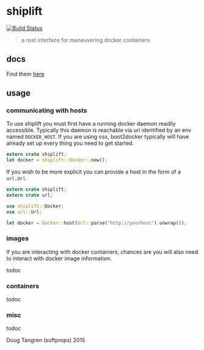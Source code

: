 # shiplift

[![Build Status](https://travis-ci.org/softprops/shiplift.svg)](https://travis-ci.org/softprops/shiplift)

> a rust interface for maneuvering docker containers

## docs

Find them [here](https://softprops.github.io/shiplift)

## usage

### communicating with hosts

To use shiplift you must first have a running docker daemon readily accessible. Typically this daemon
is reachable via url identified by an env named `DOCKER_HOST`. If you are using osx, boot2docker typically 
will have already set up every thing you need to get started.

```rust
extern crate shiplift;
let docker = shiplift::Docker::new();
```

If you wish to be more explicit you can provide a host in the form of a `url.Url`.

```rust
extern crate shiplift;
extern crate url;

use shiplift::Docker;
use url::Url;

let docker = Docker::host(Url::parse("http://yourhost").unwrap());
```

### images

If you are interacting with docker containers, chances are you will also need to interact with docker image information.

todoc

### containers

todoc

### misc

todoc

Doug Tangren (softprops) 2015
